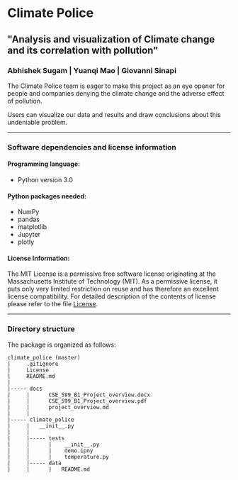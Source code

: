# Climate Police
## "Analysis and visualization of Climate change and its correlation with pollution"  

### Abhishek Sugam |  Yuanqi Mao | Giovanni Sinapi

The Climate Police team is eager to make this project as an eye opener for people and companies denying the climate change and the adverse effect of pollution.

Users can visualize our data and results and draw conclusions about this undeniable problem.



----
### Software dependencies and license information

#### Programming language:

- Python version 3.0

#### Python packages needed:

- NumPy
- pandas
- matplotlib
- Jupyter
- plotly

#### License Information:

The MIT License is a permissive free software license originating at the Massachusetts Institute of Technology (MIT). As a permissive license, it puts only very limited restriction on reuse and has therefore an excellent license compatibility. For detailed description of the contents of license please refer to the file [License](https://github.com/abhisheksugam/Climate_Police/blob/master/License).


----
### Directory structure

The package is organized as follows:
```
climate_police (master)
|     .gitignore
|     License
|     README.md
|
|----- docs
|     |      CSE_599_B1_Project_overview.docx
|     |      CSE_599_B1_Project_overview.pdf
|     |      project_overview.md
|     |      
|----- climate_police
|     |   __init__.py
|     |
|     |----- tests
|     |      |    __init__.py
|     |      |    demo.ipny
|     |      |    temperature.py
|     |----- data
|     |      |   README.md  
